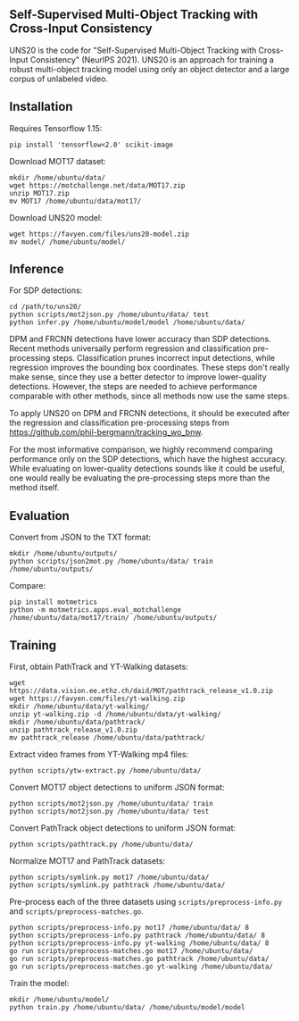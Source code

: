 Self-Supervised Multi-Object Tracking with Cross-Input Consistency
------------------------------------------------------------------

UNS20 is the code for "Self-Supervised Multi-Object Tracking with Cross-Input Consistency" (NeurIPS 2021).
UNS20 is an approach for training a robust multi-object tracking model using
only an object detector and a large corpus of unlabeled video.


Installation
------------

Requires Tensorflow 1.15:

	pip install 'tensorflow<2.0' scikit-image

Download MOT17 dataset:

	mkdir /home/ubuntu/data/
	wget https://motchallenge.net/data/MOT17.zip
	unzip MOT17.zip
	mv MOT17 /home/ubuntu/data/mot17/

Download UNS20 model:

	wget https://favyen.com/files/uns20-model.zip
	mv model/ /home/ubuntu/model/


Inference
---------

For SDP detections:

	cd /path/to/uns20/
	python scripts/mot2json.py /home/ubuntu/data/ test
	python infer.py /home/ubuntu/model/model /home/ubuntu/data/

DPM and FRCNN detections have lower accuracy than SDP detections. Recent
methods universally perform regression and classification pre-processing steps.
Classification prunes incorrect input detections, while regression improves the
bounding box coordinates. These steps don't really make sense, since they use a
better detector to improve lower-quality detections. However, the steps are
needed to achieve performance comparable with other methods, since all methods
now use the same steps.

To apply UNS20 on DPM and FRCNN detections, it should be executed after the
regression and classification pre-processing steps from https://github.com/phil-bergmann/tracking_wo_bnw.

For the most informative comparison, we highly recommend comparing performance
only on the SDP detections, which have the highest accuracy. While evaluating
on lower-quality detections sounds like it could be useful, one would really be
evaluating the pre-processing steps more than the method itself.


Evaluation
----------

Convert from JSON to the TXT format:

	mkdir /home/ubuntu/outputs/
	python scripts/json2mot.py /home/ubuntu/data/ train /home/ubuntu/outputs/

Compare:

	pip install motmetrics
	python -m motmetrics.apps.eval_motchallenge /home/ubuntu/data/mot17/train/ /home/ubuntu/outputs/


Training
--------

First, obtain PathTrack and YT-Walking datasets:

	wget https://data.vision.ee.ethz.ch/daid/MOT/pathtrack_release_v1.0.zip
	wget https://favyen.com/files/yt-walking.zip
	mkdir /home/ubuntu/data/yt-walking/
	unzip yt-walking.zip -d /home/ubuntu/data/yt-walking/
	mkdir /home/ubuntu/data/pathtrack/
	unzip pathtrack_release_v1.0.zip
	mv pathtrack_release /home/ubuntu/data/pathtrack/

Extract video frames from YT-Walking mp4 files:

	python scripts/ytw-extract.py /home/ubuntu/data/

Convert MOT17 object detections to uniform JSON format:

	python scripts/mot2json.py /home/ubuntu/data/ train
	python scripts/mot2json.py /home/ubuntu/data/ test

Convert PathTrack object detections to uniform JSON format:

	python scripts/pathtrack.py /home/ubuntu/data/

Normalize MOT17 and PathTrack datasets:

	python scripts/symlink.py mot17 /home/ubuntu/data/
	python scripts/symlink.py pathtrack /home/ubuntu/data/

Pre-process each of the three datasets using `scripts/preprocess-info.py` and `scripts/preprocess-matches.go`.

	python scripts/preprocess-info.py mot17 /home/ubuntu/data/ 8
	python scripts/preprocess-info.py pathtrack /home/ubuntu/data/ 8
	python scripts/preprocess-info.py yt-walking /home/ubuntu/data/ 8
	go run scripts/preprocess-matches.go mot17 /home/ubuntu/data/
	go run scripts/preprocess-matches.go pathtrack /home/ubuntu/data/
	go run scripts/preprocess-matches.go yt-walking /home/ubuntu/data/

Train the model:

	mkdir /home/ubuntu/model/
	python train.py /home/ubuntu/data/ /home/ubuntu/model/model
